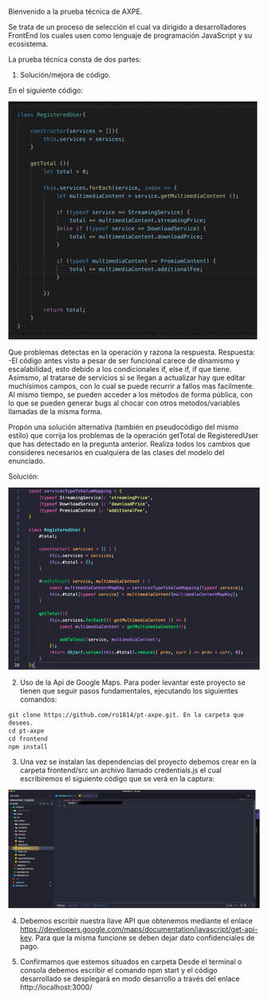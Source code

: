 Bienvenido a la prueba técnica de AXPE. 

Se trata de un proceso de selección el cual va dirigido a desarrolladores FrontEnd los cuales usen como lenguaje de programación JavaScript y su ecosistema. 

La prueba técnica consta de dos partes:

1. Solución/mejora de código.

En el siguiente código:

![Screenshot](codigo-a-solucionar.png)


Que problemas detectas en la operación y razona la respuesta.
    Respuesta:
    -El código antes visto a pesar de ser funcional carece de dinamismo y escalabilidad, esto debido a los condicionales if, else if, if que tiene. Asimsmo, al tratarse de servicios si se llegan a actualizar hay que editar muchísimos campos, con lo cual se puede recurrir a fallos mas facilmente. Al mismo tiempo, se pueden acceder a los métodos de forma pública, con lo que se pueden generar bugs al chocar con otros metodos/variables llamadas de la misma forma.
    
Propón una solución alternativa (también en pseudocódigo del mismo estilo) que corrija los problemas de la operación getTotal de RegisteredUser que has detectado en la pregunta anterior. Realiza todos los cambios que consideres necesarios en cualquiera de las clases del modelo del enunciado.

Solución:

![Screenshot](solucion-operacion.png)

2. Uso de la Api de Google Maps. Para poder levantar este proyecto se tienen que seguir pasos fundamentales, ejecutando los siguientes comandos:

```
git clone https://github.com/ro1814/pt-axpe.git. En la carpeta que desees.
cd pt-axpe
cd frontend
npm install
```
3. Una vez se instalan las dependencias del proyecto debemos crear en la carpeta frontend/src un archivo llamado credentials.js el cual escribiremos el siguiente código que se verá en la captura:


![Screenshot](captura-credentials.jpg)

4. Debemos escribir nuestra llave API que obtenemos mediante el enlace https://developers.google.com/maps/documentation/javascript/get-api-key. Para que la misma funcione se deben dejar dato confidenciales de pago.

5. Confirmamos que estemos situados en carpeta Desde el terminal o consola debemos escribir el comando npm start y el código desarrollado se desplegará en modo desarrollo a través del enlace http://localhost:3000/

